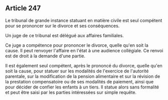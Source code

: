 Article 247
----
Le tribunal de grande instance statuant en matière civile est seul compétent
pour se prononcer sur le divorce et ses conséquences.

Un juge de ce tribunal est délégué aux affaires familiales.

Ce juge a compétence pour prononcer le divorce, quelle qu'en soit la cause. Il
peut renvoyer l'affaire en l'état à une audience collégiale. Ce renvoi est de
droit à la demande d'une partie.

Il est également seul compétent, après le prononcé du divorce, quelle qu'en soit
la cause, pour statuer sur les modalités de l'exercice de l'autorité parentale,
sur la modification de la pension alimentaire et sur la révision de la
prestation compensatoire ou de ses modalités de paiement, ainsi que pour décider
de confier les enfants à un tiers. Il statue alors sans formalité et peut être
saisi par les parties intéressées sur simple requête.

